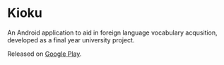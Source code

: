 # Kioku
An Android application to aid in foreign language vocabulary acqusition, developed as a final year university project.

Released on [Google Play](https://play.google.com/store/apps/details?id=me.cthorne.kioku).
